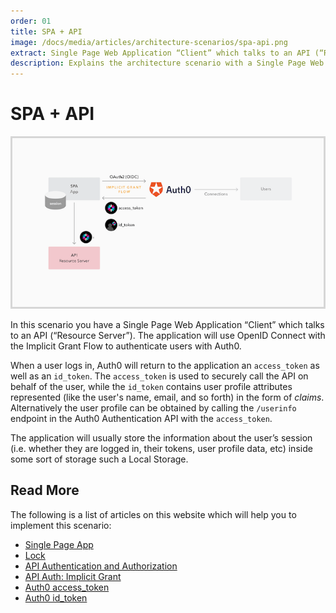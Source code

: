 ```yaml
---
order: 01
title: SPA + API
image: /docs/media/articles/architecture-scenarios/spa-api.png
extract: Single Page Web Application “Client” which talks to an API (“Resource Server”). The application will use OpenID Connect with the Implicit Grant Flow to authenticate users with Auth0.
description: Explains the architecture scenario with a Single Page Web Application to an API using OpenID Connect with the Implicit Grant Flow to authenticate users with Auth0.
---
```


# SPA + API

![Diagram for SPA + API scenario](/media/articles/architecture-scenarios/spa-api.png)

In this scenario you have a Single Page Web Application “Client” which talks to an API (“Resource Server”). The application will use OpenID Connect with the Implicit Grant Flow to authenticate users with Auth0.

When a user logs in, Auth0 will return to the application an `access_token` as well as an `id_token`. The `access_token` is used to securely call the API on behalf of the user, while the `id_token` contains user profile attributes represented (like the user's name, email, and so forth) in the form of _claims_. Alternatively the user profile can be obtained by calling the `/userinfo` endpoint in the Auth0 Authentication API with the `access_token`.

The application will usually store the information about the user’s session (i.e. whether they are logged in, their tokens, user profile data, etc) inside some sort of storage such a Local Storage.

## Read More

The following is a list of articles on this website which will help you to implement this scenario:

* [Single Page App](/quickstart/spa/)
* [Lock](/libraries/lock)
* [API Authentication and Authorization](/api-auth)
* [API Auth: Implicit Grant](/api-auth/grant/implicit)
* [Auth0 access_token](/tokens/access_token)
* [Auth0 id_token](/tokens/id_token)

